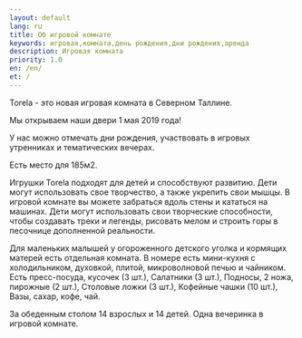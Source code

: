 ```yaml
---
layout: default
lang: ru
title: Об игровой комнате
keywords: игровая,комната,день рождения,дни рождения,аренда
description: Игровая комната
priority: 1.0
en: /en/
et: /
---
```


Torela - это новая игровая комната в Северном Таллине.

Мы открываем наши двери 1 мая 2019 года!

У нас можно отмечать дни рождения, участвовать в игровых утренниках и тематических вечерах.
 
Есть место для 185м2.

Игрушки Torela подходят для детей и способствуют развитию. Дети могут использовать свое творчество, а также укрепить свои мышцы. В игровой комнате вы можете забраться вдоль стены и кататься на машинах. Дети могут использовать свои творческие способности, чтобы создавать треки и легенды, рисовать мелом и строить горы в песочнице дополненной реальности.

Для маленьких малышей у огороженного детского уголка и кормящих матерей есть отдельная комната. В номере есть мини-кухня с холодильником, духовкой, плитой, микроволновой печью и чайником. Есть пресс-посуда, кусочек (3 шт.), Салатники (3 шт.), Подносы, 2 ножа, пирожные (2 шт.), Столовые ложки (3 шт.), Кофейные чашки (10 шт.), Вазы, сахар, кофе, чай.

За обеденным столом 14 взрослых и 14 детей. Одна вечеринка в игровой комнате.
